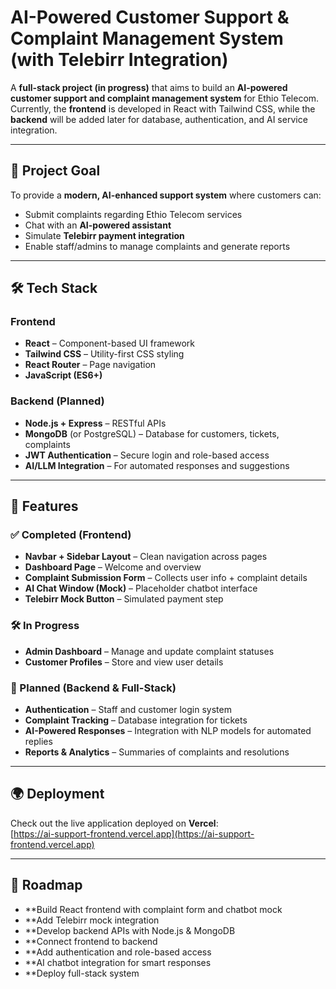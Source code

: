# AI-Powered Customer Support & Complaint Management System (with Telebirr Integration)

A **full-stack project (in progress)** that aims to build an **AI-powered customer support and complaint management system** for Ethio Telecom.  
Currently, the **frontend** is developed in React with Tailwind CSS, while the **backend** will be added later for database, authentication, and AI service integration.  

---

## 🎯 Project Goal
To provide a **modern, AI-enhanced support system** where customers can:  
- Submit complaints regarding Ethio Telecom services  
- Chat with an **AI-powered assistant**  
- Simulate **Telebirr payment integration**  
- Enable staff/admins to manage complaints and generate reports  

---

## 🛠 Tech Stack

### Frontend
- **React** – Component-based UI framework  
- **Tailwind CSS** – Utility-first CSS styling  
- **React Router** – Page navigation  
- **JavaScript (ES6+)**  

### Backend (Planned)
- **Node.js + Express** – RESTful APIs  
- **MongoDB** (or PostgreSQL) – Database for customers, tickets, complaints  
- **JWT Authentication** – Secure login and role-based access  
- **AI/LLM Integration** – For automated responses and suggestions  

---

## 🚀 Features

### ✅ Completed (Frontend)
- **Navbar + Sidebar Layout** – Clean navigation across pages  
- **Dashboard Page** – Welcome and overview  
- **Complaint Submission Form** – Collects user info + complaint details  
- **AI Chat Window (Mock)** – Placeholder chatbot interface  
- **Telebirr Mock Button** – Simulated payment step  

### 🛠 In Progress
- **Admin Dashboard** – Manage and update complaint statuses  
- **Customer Profiles** – Store and view user details  

### 🔮 Planned (Backend & Full-Stack)
- **Authentication** – Staff and customer login system  
- **Complaint Tracking** – Database integration for tickets  
- **AI-Powered Responses** – Integration with NLP models for automated replies  
- **Reports & Analytics** – Summaries of complaints and resolutions  

---

## 🌍 Deployment
Check out the live application deployed on **Vercel**:  
[https://ai-support-frontend.vercel.app](https://ai-support-frontend.vercel.app)


---

## 📌 Roadmap
- **Build React frontend with complaint form and chatbot mock  
- **Add Telebirr mock integration  
- **Develop backend APIs with Node.js & MongoDB  
- **Connect frontend to backend  
- **Add authentication and role-based access  
- **AI chatbot integration for smart responses  
- **Deploy full-stack system  















